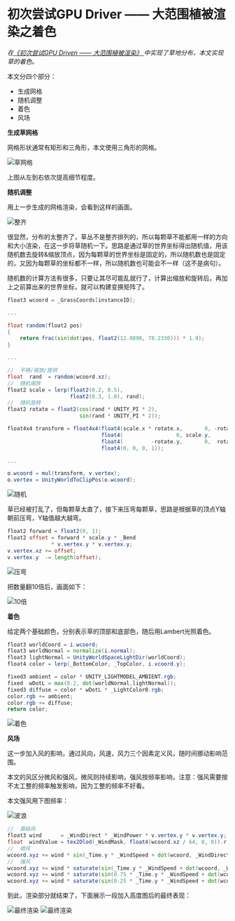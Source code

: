 # 初次尝试GPU Driver —— 大范围植被渲染之着色

*在[《初次尝试GPU Driven —— 大范围植被渲染》
](https://www.cnblogs.com/mmc1206x/p/15542745.html)中实现了草地分布，本文实现草的着色。*

本文分四个部分：
* 生成网格
* 随机调整
* 着色
* 风场

**生成草网格**

网格形状通常有矩形和三角形，本文使用三角形的网格。

![草网格](Images/草网格.png)

上图从左到右依次提高细节程度。

**随机调整**

用上一步生成的网格渲染，会看到这样的画面。

![整齐](Images/整齐.png)

很显然，分布的太整齐了，草丛不是整齐排列的，所以每颗草不能都用一样的方向和大小渲染，在这一步将草随机一下。思路是通过草的世界坐标得出随机值，用该随机数去旋转&缩放顶点，因为每颗草的世界坐标是固定的，所以随机数也是固定的，又因为每颗草的坐标都不一样，所以随机数也可能会不一样（这不是病句）。

随机数的计算方法有很多，只要让其尽可能乱就行了，计算出缩放和旋转后，再加上之前算出来的世界坐标，就可以构建变换矩阵了。

```GLSL
float3 wcoord = _GrassCoords[instanceID];

...

float random(float2 pos)
{
    return frac(sin(dot(pos, float2(12.9898, 78.2330))) * 1.9);
}

...

//  平移/缩放/旋转
float  rand  = random(wcoord.xz);
//  随机缩放
float2 scale = lerp(float2(0.2, 0.5),
                    float2(0.3, 1.0), rand);
//  随机旋转
float2 rotate = float2(cos(rand * UNITY_PI * 2),
                       sin(rand * UNITY_PI * 2));

float4x4 transform = float4x4(float4(scale.x * rotate.x,       0, -rotate.y, wcoord.x),
                              float4(                 0, scale.y,         0, wcoord.y),
                              float4(         -rotate.y,       0,  rotate.x, wcoord.z),
                              float4(0, 0, 0, 1));

...

o.wcoord = mul(transform, v.vertex);
o.vertex = UnityWorldToClipPos(o.wcoord);
```

![随机](Images/随机.png)

草已经被打乱了，但每颗草太直了，接下来压弯每颗草，思路是根据草的顶点Y轴朝前压弯，Y轴值越大越弯。

```GLSL
float2 forward = float2(0, 1);
float2 offset = forward * scale.y * _Bend
              * v.vertex.y * v.vertex.y;
v.vertex.xz += offset;
v.vertex.y  -= length(offset);
```

![压弯](Images/压弯.png)

把数量翻10倍后，画面如下：

![10倍](Images/10倍.png)

**着色**

给定两个基础颜色，分别表示草的顶部和底部色，随后用Lambert光照着色。

```GLSL
float3 worldCoord = i.wcoord;
float3 worldNormal = normalize(i.normal);
float3 lightNormal = UnityWorldSpaceLightDir(worldCoord);
float4 color = lerp(_BottomColor, _TopColor, i.vcoord.y);

fixed3 ambient = color * UNITY_LIGHTMODEL_AMBIENT.rgb;
fixed  wDotL = max(0.2, dot(worldNormal,lightNormal));
fixed3 diffuse = color * wDotL * _LightColor0.rgb;
color.rgb += ambient;
color.rgb += diffuse;
return color;
```
![着色](Images/着色.png)

**风场**

这一步加入风的影响，通过风向，风速，风力三个因素定义风，随时间挪动影响范围。

本文的风区分微风和强风，微风则持续影响，强风按频率影响，注意：强风需要按不太工整的频率触发影响，因为工整的频率不好看。

本文强风用下图频率：

![波浪](Images/波浪.png)

```GLSL
//  基础风
float3 wind      = _WindDirect * _WindPower * v.vertex.y * v.vertex.y;
float  windValue = tex2Dlod(_WindMask, float4(wcoord.xz / 64, 0, 0)).r;
//  微风
wcoord.xyz += wind * sin(_Time.y * _WindSpeed + dot(wcoord, _WindDirect)) * 0.3;
//  强风
wcoord.xyz += wind * saturate(sin(_Time.y * _WindSpeed + dot(wcoord, _WindDirect)) * 2 - 1) * windValue;
wcoord.xyz += wind * saturate(sin(0.75 * _Time.y * _WindSpeed + dot(wcoord, _WindDirect)) * 2 - 1) * windValue;
wcoord.xyz += wind * saturate(sin(0.25 * _Time.y * _WindSpeed + dot(wcoord, _WindDirect)) * 2 - 1) * windValue;
```

到此，渲染部分就结束了，下面展示一段加入高度图后的最终表现：

![最终渲染](Images/最终渲染.png)
![最终渲染](Images/最终渲染.gif)
